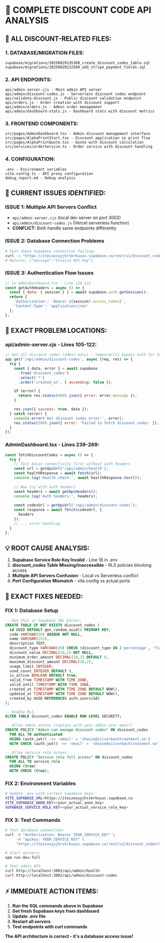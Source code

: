# 🎫 COMPLETE DISCOUNT CODE API ANALYSIS

## **📁 ALL DISCOUNT-RELATED FILES:**

### **1. DATABASE/MIGRATION FILES:**
```
supabase/migrations/20250829135300_create_discount_codes_table.sql
supabase/migrations/20250829132500_add_stripe_payment_fields.sql
```

### **2. API ENDPOINTS:**
```
api/admin-server.cjs - Main admin API server
api/admin/discount-codes.js - Serverless discount codes endpoint  
api/validate-discount.js - Public discount validation endpoint
api/orders.js - Order creation with discount support
api/admin/orders.js - Admin order management
api/admin/dashboard-stats.js - Dashboard stats with discount metrics
```

### **3. FRONTEND COMPONENTS:**
```
src/pages/AdminDashboard.tsx - Admin discount management interface
src/pages/AlphaPrintStart.tsx - Discount application in print flow
src/pages/AlphaPrintQuote.tsx - Quote with discount calculation
src/services/orderService.ts - Order service with discount handling
```

### **4. CONFIGURATION:**
```
.env - Environment variables
vite.config.ts - API proxy configuration
debug_report.md - Debug analysis
```

## **🔧 CURRENT ISSUES IDENTIFIED:**

### **ISSUE 1: Multiple API Servers Conflict**
- `api/admin-server.cjs` (local dev server on port 3002)
- `api/admin/discount-codes.js` (Vercel serverless function)
- **CONFLICT:** Both handle same endpoints differently

### **ISSUE 2: Database Connection Problems**
```bash
# Test shows Supabase connection failing:
curl -s "https://iteixoxyyjhrskrkuuuc.supabase.co/rest/v1/discount_codes?select=*&limit=1"
# Returns: {"message":"Invalid API key"}
```

### **ISSUE 3: Authentication Flow Issues**
```javascript
// In AdminDashboard.tsx - Line 119-125
const getAuthHeaders = async () => {
  const { data: { session } } = await supabase.auth.getSession();
  return {
    'Authorization': `Bearer ${session?.access_token}`,
    'Content-Type': 'application/json'
  };
};
```

## **🎯 EXACT PROBLEM LOCATIONS:**

### **api/admin-server.cjs - Lines 105-122:**
```javascript
// Get all discount codes (admin only) - temporarily bypass auth for testing
app.get('/api/admin/discount-codes', async (req, res) => {
  try {
    const { data, error } = await supabase
      .from('discount_codes')
      .select('*')
      .order('created_at', { ascending: false });

    if (error) {
      return res.status(400).json({ error: error.message });
    }

    res.json({ success: true, data });
  } catch (error) {
    console.error('Get discount codes error:', error);
    res.status(500).json({ error: 'Failed to fetch discount codes' });
  }
});
```

### **AdminDashboard.tsx - Lines 239-269:**
```javascript
const fetchDiscountCodes = async () => {
  try {
    // Test basic connectivity first without auth headers
    const url = getApiUrl('/api/admin/health');
    const healthResponse = await fetch(url);
    console.log('Health check:', await healthResponse.text());
    
    // Now try with auth headers
    const headers = await getApiHeaders();
    console.log('Auth headers:', headers);
    
    const codesUrl = getApiUrl('/api/admin/discount-codes');
    const response = await fetch(codesUrl, {
      headers
    });
    // ... error handling
  }
};
```

## **💡 ROOT CAUSE ANALYSIS:**

1. **Supabase Service Role Key Invalid** - Line 16 in .env
2. **discount_codes Table Missing/Inaccessible** - RLS policies blocking access
3. **Multiple API Servers Confusion** - Local vs Serverless conflict
4. **Port Configuration Mismatch** - vite.config vs actual ports

## **🔨 EXACT FIXES NEEDED:**

### **FIX 1: Database Setup**
```sql
-- Run this in Supabase SQL Editor:
CREATE TABLE IF NOT EXISTS discount_codes (
  id UUID DEFAULT gen_random_uuid() PRIMARY KEY,
  code VARCHAR(50) UNIQUE NOT NULL,
  name VARCHAR(255),
  description TEXT,
  discount_type VARCHAR(20) CHECK (discount_type IN ('percentage', 'fixed_amount')) NOT NULL,
  discount_value DECIMAL(10,2) NOT NULL,
  minimum_order_amount DECIMAL(10,2) DEFAULT 0,
  maximum_discount_amount DECIMAL(10,2),
  usage_limit INTEGER,
  used_count INTEGER DEFAULT 0,
  is_active BOOLEAN DEFAULT true,
  valid_from TIMESTAMP WITH TIME ZONE,
  valid_until TIMESTAMP WITH TIME ZONE,
  created_at TIMESTAMP WITH TIME ZONE DEFAULT NOW(),
  updated_at TIMESTAMP WITH TIME ZONE DEFAULT NOW(),
  created_by UUID REFERENCES auth.users(id)
);

-- Enable RLS
ALTER TABLE discount_codes ENABLE ROW LEVEL SECURITY;

-- Allow admin access (replace with your admin user email)
CREATE POLICY "Admin can manage discount codes" ON discount_codes
  FOR ALL TO authenticated
  USING (auth.jwt() ->> 'email' = 'shazze@silverbacktreatment.se')
  WITH CHECK (auth.jwt() ->> 'email' = 'shazze@silverbacktreatment.se');

-- Allow service role access
CREATE POLICY "Service role full access" ON discount_codes
  FOR ALL TO service_role
  USING (true)
  WITH CHECK (true);
```

### **FIX 2: Environment Variables**
```bash
# Update .env with correct Supabase keys:
VITE_SUPABASE_URL=https://iteixoxyyjhrskrkuuuc.supabase.co
VITE_SUPABASE_ANON_KEY=<your_actual_anon_key>
SUPABASE_SERVICE_ROLE_KEY=<your_actual_service_role_key>
```

### **FIX 3: Test Commands**
```bash
# Test database connection:
curl -H "Authorization: Bearer YOUR_SERVICE_KEY" \
     -H "apikey: YOUR_SERVICE_KEY" \
     "https://iteixoxyyjhrskrkuuuc.supabase.co/rest/v1/discount_codes?select=*"

# Start servers:
npm run dev:full

# Test admin API:
curl http://localhost:3002/api/admin/health
curl http://localhost:3002/api/admin/discount-codes
```

## **⚡ IMMEDIATE ACTION ITEMS:**

1. **Run the SQL commands above in Supabase**
2. **Get fresh Supabase keys from dashboard**
3. **Update .env file**
4. **Restart all servers**
5. **Test endpoints with curl commands**

**The API architecture is correct - it's a database access issue!**
